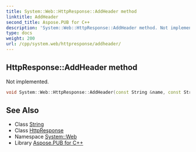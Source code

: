 ```yaml
---
title: System::Web::HttpResponse::AddHeader method
linktitle: AddHeader
second_title: Aspose.PUB for C++
description: 'System::Web::HttpResponse::AddHeader method. Not implemented in C++.'
type: docs
weight: 200
url: /cpp/system.web/httpresponse/addheader/
---
```

## HttpResponse::AddHeader method


Not implemented.

```cpp
void System::Web::HttpResponse::AddHeader(const String &name, const String &value)
```

## See Also

* Class [String](../../../system/string/)
* Class [HttpResponse](../)
* Namespace [System::Web](../../)
* Library [Aspose.PUB for C++](../../../)
